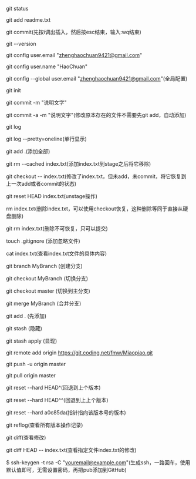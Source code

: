 git status

git add readme.txt

git commit(先按i调出插入，然后按esc结束，输入:wq结束)

git --version

git config user.email "zhenghaochuan9421@gmail.com"

git config user.name "HaoChuan"

git config --global user.email "zhenghaochuan9421@gmail.com"(全局配置)

git init

git commit -m "说明文字"

git commit -a -m "说明文字"(修改原本存在的文件不需要先git add，自动添加)

git log

git log --pretty=oneline(单行显示)

git add .(添加全部)

git rm --cached index.txt(添加index.txt到stage之后将它移除)

git checkout -- index.txt(修改了index.txt，但未add，未commit，将它恢复到上一次add或者commit的状态)

git reset HEAD index.txt(unstage操作)

rm index.txt(删除index.txt，可以使用checkout恢复，这种删除等同于直接从硬盘删除)

git rm index.txt(删除不可恢复，只可以提交)

touch .gitignore (添加忽略文件)

cat index.txt(查看index.txt文件的具体内容)

git branch MyBranch (创建分支)

git checkout MyBranch (切换分支)

git checkout master (切换到主分支)

git merge MyBranch (合并分支)

git add . (先添加)

git stash (隐藏)

git stash apply (显现)

git remote add origin https://git.coding.net/fmw/Miaopiao.git

git push -u origin master

git pull origin master

git reset --hard HEAD^(回退到上个版本)

git reset --hard HEAD^^(回退到上上个版本)

git reset --hard a0c85da(指针指向该版本号的版本)

git reflog(查看所有版本操作记录)

git diff(查看修改)

git diff HEAD -- index.txt(查看指定文件index.txt的修改)

$ ssh-keygen -t rsa -C "youremail@example.com"(生成ssh，一路回车，使用默认值即可，无需设置密码，再把pub添加到GitHub)
